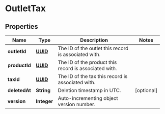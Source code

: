 
# OutletTax

## Properties
Name | Type | Description | Notes
------------ | ------------- | ------------- | -------------
**outletId** | [**UUID**](UUID.md) | The ID of the outlet this record is associated with. | 
**productId** | [**UUID**](UUID.md) | The ID of the product this record is associated with. | 
**taxId** | [**UUID**](UUID.md) | The ID of the tax this record is associated with. | 
**deletedAt** | **String** | Deletion timestamp in UTC. |  [optional]
**version** | **Integer** | Auto-incrementing object version number. | 



